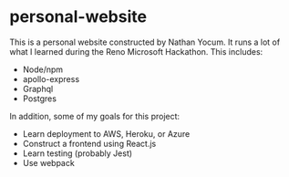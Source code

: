# personal-website

This is a personal website constructed by Nathan Yocum. It runs a lot of
what I learned during the Reno Microsoft Hackathon. This includes:

* Node/npm
* apollo-express
* Graphql
* Postgres

In addition, some of my goals for this project:

* Learn deployment to AWS, Heroku, or Azure
* Construct a frontend using React.js
* Learn testing (probably Jest)
* Use webpack